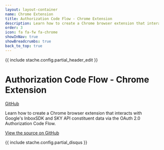 ```yaml
---
layout: layout-container
name: Chrome Extension
title: Authorization Code Flow - Chrome Extension
description: Learn how to create a Chrome browser extension that interacts with Google's InboxSDK and SKY API constituent data via the OAuth 2.0 Authorization Code Flow.
order: 3
icon: fa fa-fw fa-chrome
showInNav: true
showBreadcrumbs: true
back_to_top: true
---
```


{{ include stache.config.partial_header_edit }}

# Authorization Code Flow - Chrome Extension

<a class="btn btn-primary" href="{{ stache.config.github_repo_web_api_authorization_chrome_extension }}" target="blank"><i class="fa fa-github fa-lg"></i> GitHub</a>

Learn how to create a Chrome browser extension that interacts with Google's InboxSDK and SKY API constituent data via the OAuth 2.0 Authorization Code Flow.

<a href="{{ stache.config.github_repo_web_api_authorization_chrome_extension }}" target="_blank">View the source on GitHub <i class="fa fa-external-link"></i></a>

{{ include stache.config.partial_disqus }}
